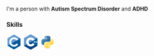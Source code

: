 I'm a person with **Autism Spectrum Disorder** and **ADHD**

<h3 align="left">Skills</h3>
<p align="left"> 
  <img src="https://raw.githubusercontent.com/devicons/devicon/master/icons/c/c-original.svg" width="40" height="40"/> </a> 
  <img src="https://raw.githubusercontent.com/devicons/devicon/master/icons/cplusplus/cplusplus-original.svg" width="40" height="40"/> </a> 
  <img src="https://raw.githubusercontent.com/devicons/devicon/master/icons/python/python-original.svg" width="40" height="40"/> </a> 
</p>
